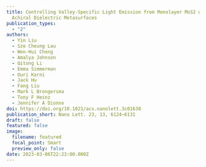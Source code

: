 ```yaml
---
title: Controlling Valley-Specific Light Emission from Monolayer MoS2 with
  Achiral Dielectric Metasurfaces
publication_types:
  - "2"
authors:
  - Yin Liu
  - Sze Cheung Lau
  - Wen-Hui Cheng
  - Amalya Johnson
  - Qitong Li
  - Emma Simmerman
  - Ouri Karni
  - Jack Hu
  - Fang Liu
  - Mark L Brongersma
  - Tony F Heinz
  - Jennifer A Dionne
doi: https://doi.org/10.1021/acs.nanolett.3c01630
publication_short: Nano Lett. 23, 13, 6124–6131
draft: false
featured: false
image:
  filename: featured
  focal_point: Smart
  preview_only: false
date: 2023-03-06T22:23:00.000Z
---
```

